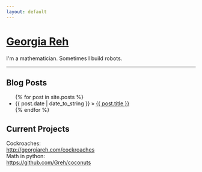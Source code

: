 ```yaml
---
layout: default
---
```


<h1><a href="/">Georgia Reh</a></h1>
I'm a mathematician. Sometimes I build robots.


----------

## Blog Posts
<ul class="posts">
{% for post in site.posts %}
<li><span>{{ post.date | date_to_string }}</span> &raquo; <a href="{{ post.url }}">{{ post.title }}</a></li>
{% endfor %}
</ul>

## Current Projects
Cockroaches:  
http://georgiareh.com/cockroaches  
Math in python:  
https://github.com/Greh/coconuts  



